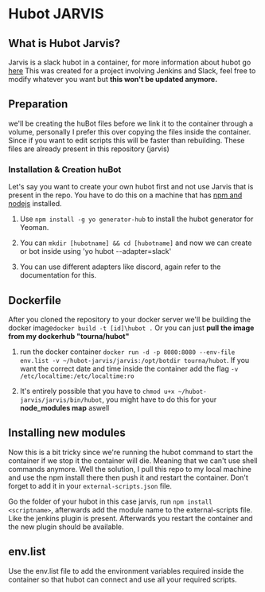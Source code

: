 # Hubot JARVIS

## What is Hubot Jarvis?
Jarvis is a slack hubot in a container, for more information about hubot go [here](hubot.github.com)
This was created for a project involving Jenkins and Slack, feel free to modify whatever you want but **this won't be updated anymore.**

## Preparation
we'll be creating the huBot files before we link it to the container through a volume, personally I prefer this over copying the files inside the container. 
Since if you want to edit scripts this will be faster than rebuilding. 
These files are already present in this repository (jarvis)


### Installation & Creation huBot
Let's say you want to create your own hubot first and not use Jarvis that is present in the repo.
You have to do this on a machine that has [npm and nodejs](https://nodejs.org/en/download/) installed.

1. Use `npm install -g yo generator-hub` to install the hubot generator for Yeoman.

2. You can `mkdir [hubotname] && cd [hubotname]` and now we can create or bot inside using 'yo hubot --adapter=slack'

3. You can use different adapters like discord, again refer to the documentation for this.

## Dockerfile
After you cloned the repository to your docker server we'll be building the docker image`docker build -t [id]\hubot .` 
Or you can just **pull the image from my dockerhub "tourna/hubot"**

1. run the docker container `docker run -d -p 8080:8080 --env-file env.list -v ~/hubot-jarvis/jarvis:/opt/botdir tourna/hubot`. If you want the correct date and time inside the container add the flag `-v /etc/localtime:/etc/localtime:ro`

2. It's entirely possible that you have to `chmod u+x ~/hubot-jarvis/jarvis/bin/hubot`, you might have to do this for your **node_modules map** aswell



## Installing new modules
Now this is a bit tricky since we're running the hubot command to start the container if we stop it the container will die. Meaning that we can't use shell commands anymore.
Well the solution, I pull this repo to my local machine and use the npm install <PLUGINHERE> there then push it and restart the container.
Don't forget to add it in your `external-scripts.json` file.

Go the folder of your hubot in this case jarvis, run `npm install <scriptname>`, afterwards add the module name to the external-scripts file. Like the jenkins plugin is present.
Afterwards you restart the container and the new plugin should be available.

## env.list
Use the env.list file to add the environment variables required inside the container so that hubot can connect and use all your required scripts.
